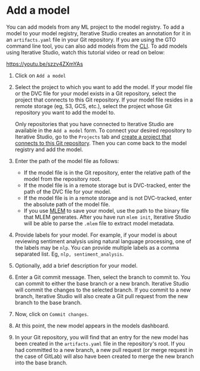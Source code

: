 # Add a model

You can add models from any ML project to the model registry. To add a model to
your model registry, Iterative Studio creates an annotation for it in an
`artifacts.yaml` file in your Git repository. If you are using the GTO command
line tool, you can also add models from the [CLI][gto]. To add models using
Iterative Studio, watch this tutorial video or read on below:

https://youtu.be/szzv4ZXmYAs

1. Click on `Add a model`
2. Select the project to which you want to add the model. If your model file or
   the DVC file for your model exists in a Git repository, select the project
   that connects to this Git repository. If your model file resides in a remote
   storage (eg, S3, GCS, etc.), select the project whose Git repository you want
   to add the model to.

   <admon>

   Only repositories that you have connected to Iterative Studio are available
   in the `Add a model` form. To connect your desired repository to Iterative
   Studio, go to the `Projects` tab and
   [create a project that connects to this Git repository](/doc/studio/user-guide/projects-and-experiments/create-a-project).
   Then you can come back to the model registry and add the model.

   </admon>

3. Enter the path of the model file as follows:

   - If the model file is in the Git repository, enter the relative path of the
     model from the repository root.
   - If the model file is in a remote storage but is DVC-tracked, enter the path
     of the DVC file for your model.
   - If the model file is in a remote storage and is not DVC-tracked, enter the
     absolute path of the model file.
   - If you use [MLEM] to save your model, use the path to the binary file that
     MLEM generates. After you have run `mlem init`, Iterative Studio will be
     able to parse the `.mlem` file to extract model metadata.

4. Provide labels for your model. For example, if your model is about reviewing
   sentiment analysis using natural language processing, one of the labels may
   be `nlp`. You can provide multiple labels as a comma separated list. Eg,
   `nlp, sentiment_analysis`.
5. Optionally, add a brief description for your model.
6. Enter a Git commit message. Then, select the branch to commit to. You can
   commit to either the base branch or a new branch. Iterative Studio will
   commit the changes to the selected branch. If you commit to a new branch,
   Iterative Studio will also create a Git pull request from the new branch to
   the base branch.
7. Now, click on `Commit changes`.
8. At this point, the new model appears in the models dashboard.
9. In your Git repository, you will find that an entry for the new model has
   been created in the `artifacts.yaml` file in the repository's root. If you
   had committed to a new branch, a new pull request (or merge request in the
   case of GitLab) will also have been created to merge the new branch into the
   base branch.

[gto]: https://github.com/iterative/gto
[mlem]: https://mlem.ai/
